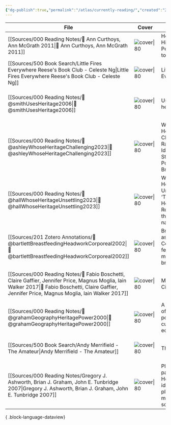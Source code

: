 ```yaml
---
{"dg-publish":true,"permalink":"/atlas/currently-reading/","created":"2024-06-18T09:05:16.000+08:00","updated":"2024-07-31T21:30:05.000+08:00"}
---
```



| File                                                                                                                                                                                                      | Cover                                                                                                                                                                                                                                                                           | Title                                                                               | Yr   | Modified                | Added                     |
| --------------------------------------------------------------------------------------------------------------------------------------------------------------------------------------------------------- | ------------------------------------------------------------------------------------------------------------------------------------------------------------------------------------------------------------------------------------------------------------------------------- | ----------------------------------------------------------------------------------- | ---- | ----------------------- | ------------------------- |
| [[Sources/000 Reading Notes/📖 Ann Curthoys, Ann McGrath 2011\|📖 Ann Curthoys, Ann McGrath 2011]]                                                                                                     | ![cover\|80](https://media.springernature.com/full/springer-static/cover-hires/book/978-0-230-30496-3)                                                                                                                                                                          | How to Write History that People Want to Read                                       | 2011 | 2:37 PM - 2025 April 29 | 9:20 AM - 2025 April 29   |
| [[Sources/500 Book Search/Little Fires Everywhere Reese's Book Club - Celeste Ng\|Little Fires Everywhere Reese's Book Club - Celeste Ng]]                                                             | ![cover\|80](http://books.google.com/books/content?id=OsUPDgAAQBAJ&printsec=frontcover&img=1&zoom=1&edge=curl&source=gbs_api)                                                                                                                                                   | Little Fires Everywhere                                                             | \-   | 8:55 AM - 2025 April 23 | 8:54 AM - 2025 April 23   |
| [[Sources/000 Reading Notes/📖 @smithUsesHeritage2006\|📖 @smithUsesHeritage2006]]                                                                                                                     | ![cover\|80](https://books.google.com.ph/books/content?id=8wO7uQAACAAJ&printsec=frontcover&img=1&zoom=1&imgtk=AFLRE72riQ-h1jrgZSvOXk0JpHRvN31xhwH4dsnoNww2V58RJIz6A5bgM8TV62lZ457Z-NZGxtqMsTGVXuXVo82M_tW5rfZIj-srpaZCumkaFjBvVuBbXGXUxiHG8FO5Jj4n08KvCtou)                     | Uses of heritage                                                                    | 2006 | 8:53 AM - 2025 April 23 | 10:27 AM - 2025 March 17  |
| [[Sources/000 Reading Notes/📖 @ashleyWhoseHeritageChallenging2023\|📖 @ashleyWhoseHeritageChallenging2023]]                                                                                           | ![cover\|80](https://books.google.com.ph/books/publisher/content?id=b7iqEAAAQBAJ&printsec=frontcover&img=1&zoom=1&edge=curl&imgtk=AFLRE71WaTgRx_-FCeqkqHyELYBDVM3SMfATIWnNoPpaq48U5zBRobI4bWNJSKB0D4lhzmVpaoEqJW7_h1usGxmUs4EBSIEn1-cBeZP3lEGopLGn2qMU4SFupShmbq8lLQd_LRLC_Lmg) | Whose Heritage?: Challenging Race and Identity in Stuart Hall’s Post-nation Britain | 2023 | 8:53 AM - 2025 April 23 | 3:05 PM - 2025 April 07   |
| [[Sources/000 Reading Notes/📖 @hallWhoseHeritageUnsettling2023\|📖 @hallWhoseHeritageUnsettling2023]]                                                                                                 | ![cover\|80](https://i1.rgstatic.net/publication/367639484_Whose_Heritage_Un-settling_'The_Heritage'_Re-imagining_the_Post-nation/links/63d9b882c465a873a2723d5d/largepreview.png)                                                                                              | Whose Heritage? Un-settling ‘The Heritage’, Re-imagining the Post-nation            | 2023 | 8:53 AM - 2025 April 23 | 3:03 PM - 2025 April 07   |
| [[Sources/201 Zotero Annotations/📑 @bartlettBreastfeedingHeadworkCorporeal2002\|📑 @bartlettBreastfeedingHeadworkCorporeal2002]]                                                                      | ![cover\|80](https://i1.rgstatic.net/publication/223511572_Breastfeeding_as_Headwork_Corporeal_Feminism_and_Meanings_for_Breastfeeding/links/61a18b973068c54fa52044e1/largepreview.png)                                                                                         | Breastfeeding as headwork: Corporeal feminism and meanings for breastfeeding        | 2002 | 8:52 AM - 2025 April 23 | 1:11 PM - 2024 October 06 |
| [[Sources/000 Reading Notes/📖 Fabio Boschetti, Claire Gaffier, Jennifer Price, Magnus Moglia, Iain Walker 2017\|📖 Fabio Boschetti, Claire Gaffier, Jennifer Price, Magnus Moglia, Iain Walker 2017]] | ![cover\|80](https://i1.rgstatic.net/publication/317104143_Myths_of_the_City/links/5a725aab0f7e9b20d48e0ed1/largepreview.png)                                                                                                                                                   | Myths of the City                                                                   | 2017 | 8:50 AM - 2025 April 23 | 8:56 PM - 2024 August 05  |
| [[Sources/000 Reading Notes/📖 @grahamGeographyHeritagePower2000\|📖 @grahamGeographyHeritagePower2000]]                                                                                               | ![cover\|80](https://images.routledge.com/common/jackets/crclarge/978034067/9780340677780.jpg)                                                                                                                                                                                  | A geography of heritage : power, culture, and economy                               | 2000 | 8:45 AM - 2025 April 23 | 4:00 PM - 2025 March 27   |
| [[Sources/500 Book Search/Andy Merrifield - The Amateur\|Andy Merrifield - The Amateur]]                                                                                                               | ![cover\|80](http://books.google.com/books/content?id=kedqDwAAQBAJ&printsec=frontcover&img=1&zoom=1&edge=curl&source=gbs_api)                                                                                                                                                   | The Amateur                                                                         | 2018 | 9:35 PM - 2024 July 27  | 9:33 PM - 2024 July 27    |
| [[Sources/000 Reading Notes/Gregory J. Ashworth, Brian J. Graham, John E. Tunbridge 2007\|Gregory J. Ashworth, Brian J. Graham, John E. Tunbridge 2007]]                                               | ![cover\|80](http://books.google.com/books/content?id=j-PtAAAAMAAJ&printsec=frontcover&img=1&zoom=1&source=gbs_api)                                                                                                                                                             | Pluralising pasts: Heritage, identity and place in multicultural societies          | 2007 | 10:59 PM - 2024 July 21 | 10:00 AM - 2024 June 18   |

{ .block-language-dataview}


